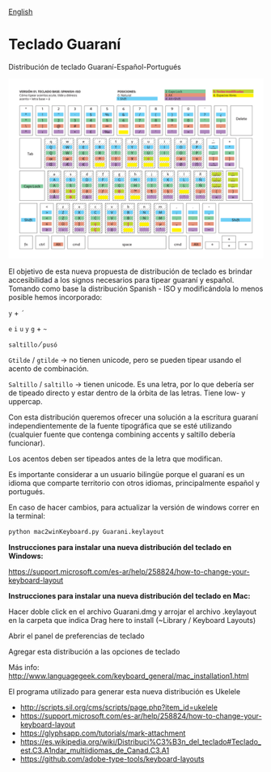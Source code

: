 [English](README-en.md)

# Teclado Guaraní
Distribución de teclado Guaraní-Español-Portugués

![Keyboard layout](img/gua-spa.png)

El objetivo de esta nueva propuesta de distribución de teclado es brindar accesibilidad a los signos necesarios para tipear guaraní y español.
Tomando como base la distribución Spanish - ISO y modificándola lo menos posible hemos incorporado:

`y` + `´`

`e` `i` `u` `y` `g` + `~`

`saltillo` ⁄ `pusó`

`Gtilde` / `gtilde` -> no tienen unicode, pero se pueden tipear usando  el acento de combinación.

`Saltillo` / `saltillo` -> tienen unicode. Es una letra, por lo que debería ser de tipeado directo y estar dentro de la órbita de las letras. Tiene low- y uppercap.

Con esta distribución queremos ofrecer una solución a la escritura guaraní independientemente de la fuente tipográfica que se esté utilizando (cualquier fuente que contenga combining accents y saltillo debería funcionar).

Los acentos deben ser tipeados antes de la letra que modifican.

Es importante considerar a un usuario bilingüe porque el guaraní es un idioma que comparte territorio con otros idiomas, principalmente español y portugués.

En caso de hacer cambios, para actualizar la versión de windows correr en la terminal:

```bash
python mac2winKeyboard.py Guarani.keylayout
```

**Instrucciones para instalar una nueva distribución del teclado en Windows:**

https://support.microsoft.com/es-ar/help/258824/how-to-change-your-keyboard-layout



**Instrucciones para instalar una nueva distribución del teclado en Mac:**

Hacer doble click en el archivo Guarani.dmg y arrojar el archivo .keylayout en la carpeta que indica Drag here to install (~Library / Keyboard Layouts)

Abrir el panel de preferencias de teclado

Agregar esta distribución a las opciones de teclado

Más info: http://www.languagegeek.com/keyboard_general/mac_installation1.html



El programa utilizado para generar esta nueva distribución es Ukelele

- http://scripts.sil.org/cms/scripts/page.php?item_id=ukelele
- https://support.microsoft.com/es-ar/help/258824/how-to-change-your-keyboard-layout
- https://glyphsapp.com/tutorials/mark-attachment
- https://es.wikipedia.org/wiki/Distribuci%C3%B3n_del_teclado#Teclado_est.C3.A1ndar_multiidiomas_de_Canad.C3.A1
- https://github.com/adobe-type-tools/keyboard-layouts